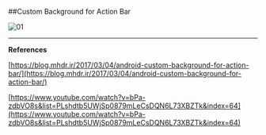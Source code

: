 ##Custom Background for Action Bar

![01](https://raw.githubusercontent.com/mhdr/AndroidSamples/master/041/images/01.png  "01")

***

**References**

[https://blog.mhdr.ir/2017/03/04/android-custom-background-for-action-bar/](https://blog.mhdr.ir/2017/03/04/android-custom-background-for-action-bar/) 

[https://www.youtube.com/watch?v=bPa-zdbVO8s&list=PLshdtb5UWjSp0879mLeCsDQN6L73XBZTk&index=64](https://www.youtube.com/watch?v=bPa-zdbVO8s&list=PLshdtb5UWjSp0879mLeCsDQN6L73XBZTk&index=64) 